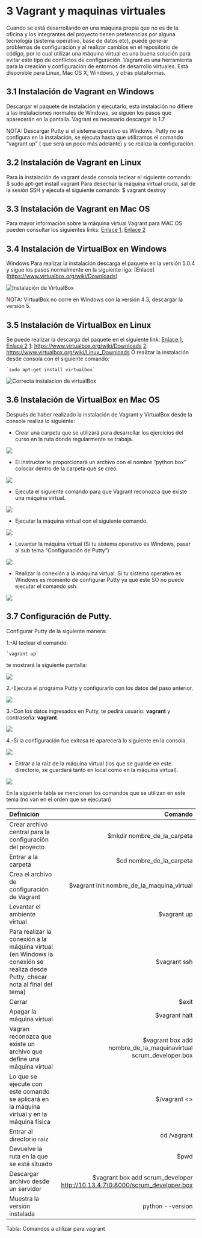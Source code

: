 # 3 Vagrant y maquinas virtuales

Cuando se está desarrollando en una máquina propia que no es de la oficina y los integrantes del proyecto tienen preferencias por alguna tecnología (sistema operativo, base de datos etc), puede generar problemas de configuración y al realizar cambios en el repositorio de código, por lo cual utilizar una máquina virtual es una buena solución para evitar este tipo de conflictos de configuración.
Vagrant es una herramienta para la creación y configuración de entornos de desarrollo virtuales.
Está disponible para Linux, Mac OS X, Windows, y otras plataformas.

## 3.1 Instalación de Vagrant en Windows
Descargar el paquete de instalación y ejecutarlo, esta instalación no difiere a las instalaciones normales de Windows, se siguen los pasos que aparecerán en la pantalla.
Vagrant es necesario descargar la 1.7

NOTA: Descargar Putty si el sistema operativo es Windows. Putty no se configura en  la instalación, se ejecuta hasta que utilizamos el comando “vagrant up” ( que será un poco más adelante) y se realiza la configuración. 

## 3.2 Instalación de Vagrant en Linux
Para la instalación de vagrant desde consola teclear el siguiente comando:
$ sudo apt-get install vagrant
Para desechar la máquina virtual cruda, sal de la sesión SSH y ejecuta el siguiente comando:
$ vagrant destroy

## 3.3 Instalación de Vagrant en Mac OS
Para mayor información sobre la máquina virtual Vagrant  para MAC OS pueden consultar los siguientes links:
[Enlace 1][1], [Enlace 2][2]

 [1]: http://cdn.oreillystatic.com/oreilly/booksamplers/9781449335830_sampler.pdf
 [2]: http://codehero.co/como-instalar-y-configurar-vagrant/

## 3.4 Instalación de VirtualBox en Windows
Windows
Para realizar la instalación descarga el paquete en la versión 5.0.4 y sigue los pasos normalmente en la siguiente liga:
[Enlace] (https://www.virtualbox.org/wiki/Downloads)

![Instalación de VirtualBox](images/virtualboxparawindows.png)

NOTA: VirtualBox no corre en Windows con la versión 4.3, descargar la versión 5.
## 3.5 Instalación de VirtualBox en Linux
Se puede realizar la descarga del paquete en el siguiente link:
[Enlace 1][1], [Enlace 2][2]
[1]: https://www.virtualbox.org/wiki/Downloads
[2]: https://www.virtualbox.org/wiki/Linux_Downloads
Ó realizar la instalación desde consola con el siguiente comando:
    
    `sudo apt-get install virtualbox`

![Correcta instalacion de virtualBox](images/Correctainstalacionvirtualbox.png)

## 3.6 Instalación de VirtualBox en Mac OS

Después de haber realizado la instalación de Vagrant y VirtualBox desde la consola realiza lo siguiente:
* Crear una carpeta que se utilizará para desarrollar los ejercicios del curso en la ruta donde regularmente se trabaja.

![](images/mkdircrearcarpeta.png)

* El instructor te proporcionará un archivo con el nombre “python.box” colocar dentro de la carpeta que se creó.

![](images/cdscrumdeveloper.png)

* Ejecuta el siguiente comando para que Vagrant reconozca que existe una máquina virtual.

![](images/reconozcamaquinavirtual.png)

* Ejecutar la máquina virtual con el siguiente comando.

![](images/correrlamaquinavirtual.png)

* Levantar la máquina virtual (Si tu sistema operativo es Windows, pasar al sub tema “Configuración de Putty”)

![](images/Levantarmaquinavirtual.png)

* Realizar la conexión a la máquina virtual. Si tu sistema operativo es Windows es momento de configurar Putty ya que este SO no puede ejecutar el comando ssh.

![](images/vagrantssh.png)

## 3.7 Configuración de Putty. 

Configurar Putty de la siguiente manera:

1.-Al teclear el comando:

    `vagrant up` 

te mostrará la siguiente pantalla:

![](images/vagrantupputty.png)

2.-Ejecuta el programa Putty y configurarlo con los datos del paso anterior.

![](images/programaputty.png)

3.-Con los datos ingresados en Putty, te pedirá usuario: __vagrant__ y contraseña: __vagrant__.

![](images/usuarioputty.png)

4.-Si la configuración fue exitosa te aparecerá lo siguiente en la consola.

![](images/conexitosaputty.png)

* Entrar a la raíz de la máquina virtual (los que se guarde en este directorio, se guardará tanto en local como en la máquina virtual).

![](images/cdvagrant.png)

En la siguiente tabla se mencionan los comandos que se utilizan en este tema (no van en el orden que se ejecutan)

| Definición                                      |                     Comando                       |
| :-------                                      |                      ------:                          |
|Crear archivo central para la configuración del proyecto |$mkdir nombre_de_la_carpeta                 |
|Entrar a la carpeta | $cd nombre_de_la_carpeta |
|Crea el archivo de configuración de Vagrant | $vagrant init nombre_de_la_maquina_virtual |
|Levantar el ambiente virtual | $vagrant up |
|Para realizar la conexión a la máquina virtual (en Windows la conexión se realiza desde Putty, checar nota al final del tema) | $vagrant ssh|
|Cerrar | $exit |
|Apagar la máquina virtual | $vagrant halt |
|Vagran reconozca que existe un archivo que define una máquina virtual| $vagrant box add nombre_de_la_maquinavirtual scrum_developer.box |
|Lo que se ejecute con este comando se aplicará en la máquina virtual y en la máquina física | $/vagrant <> |
|Entrar al directorio raíz | cd /vagrant |
|Devuelve la ruta en la que se está situado | $pwd |
| Descargar archivo desde un servidor | $vagrant box add scrum_developer http://10.13.4.7\0:8000/scrum_developer.box |
| Muestra la versión instalada | python --version |

Tabla: Comandos a utilizar para vagrant

